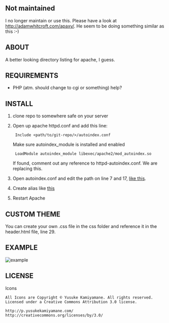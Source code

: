 Not maintained
--------------
I no longer maintain or use this. Please have a look at http://adamwhitcroft.com/apaxy/. He seem to be doing something similar as this :-)

ABOUT
-----
A better looking directory listing for apache, I guess.

REQUIREMENTS
------------
- PHP (atm. should change to cgi or something) help?

INSTALL
-------
1. clone repo to somewhere safe on your server
2. Open up apache httpd.conf and add this line:

		Include <path/to/git-repo/>/autoindex.conf
	
	Make sure autoindex_module is installed and enabled
	
		LoadModule autoindex_module libexec/apache2/mod_autoindex.so

	If found, comment out any reference to httpd-autoindex.conf. We are replacing this.


3. Open autoindex.conf and edit the path on line 7 and 17, [like this](https://github.com/araguaci/autoindex/blob/main/conf/httpd-autoindex.conf).
4. Create alias like [this](https://github.com/araguaci/autoindex/blob/main/alias/autoindex.conf)
5. Restart Apache

CUSTOM THEME
----------------
You can create your own .css file in the css folder and reference it in the header.html file, line 29. 

EXAMPLE
-------
![example](http://i.solidfiles.net/b215662ded.png)


LICENSE
-------
Icons		
		
	All Icons are Copyright © Yusuke Kamiyamane. All rights reserved. Licensed under a Creative Commons Attribution 3.0 license.
	
	http://p.yusukekamiyamane.com/
	http://creativecommons.org/licenses/by/3.0/	
